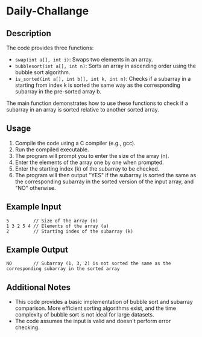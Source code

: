 # Daily-Challange

## Description
The code provides three functions:

- `swap(int a[], int i)`: Swaps two elements in an array.
- `bubblesort(int a[], int n)`: Sorts an array in ascending order using the bubble sort algorithm.
- `is_sorted(int a[], int b[], int k, int n)`: Checks if a subarray in a starting from index k is sorted the same way as the corresponding subarray in the pre-sorted array b.

The main function demonstrates how to use these functions to check if a subarray in an array is sorted relative to another sorted array.

## Usage
1. Compile the code using a C compiler (e.g., gcc).
2. Run the compiled executable.
3. The program will prompt you to enter the size of the array (n).
4. Enter the elements of the array one by one when prompted.
5. Enter the starting index (k) of the subarray to be checked.
6. The program will then output "YES" if the subarray is sorted the same as the corresponding subarray in the sorted version of the input array, and "NO" otherwise.

## Example Input
    5         // Size of the array (n)
    1 3 2 5 4 // Elements of the array (a)
    2         // Starting index of the subarray (k)


## Example Output
    NO        // Subarray (1, 3, 2) is not sorted the same as the corresponding subarray in the sorted array


## Additional Notes
- This code provides a basic implementation of bubble sort and subarray comparison. More efficient sorting algorithms exist, and the time complexity of bubble sort is not ideal for large datasets.
- The code assumes the input is valid and doesn't perform error checking.
